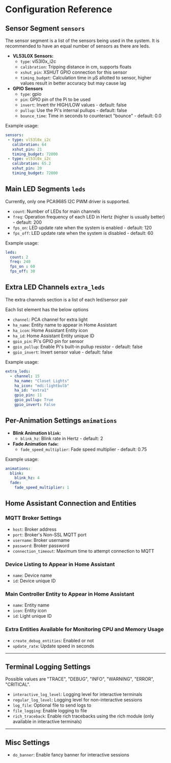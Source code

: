 # Configuration Reference

## Sensor Segment `sensors`

The sensor segment is a list of the sensors being used in the system. 
It is recommended to have an equal number of sensors as there are leds.

- **VL53L0X Sensors:**
    - `type`: vl53l0x_i2c
    - `calibration`: Tripping distance in cm, supports floats
    - `xshut_pin`: XSHUT <tooltip term="GPIO">GPIO</tooltip> connection for this sensor
    - `timing_budget`: Calculation time in μS allotted to sensor, higher values result in better accuracy but may cause lag
- **GPIO Sensors**
  - `type`: gpio
  - `pin`: <tooltip term="GPIO">GPIO</tooltip> pin of the Pi to be used
  - `invert`: Invert thr HIGH/LOW values - default: false
  - `pullup`: Use the Pi's internal pullups - default: false
  - `bounce_time`: Time in seconds to counteract "bounce" - default: 0.0

Example usage:

```yaml
sensors:
 - type: vl53l0x_i2c
   calibration: 64
   xshut_pin: 21
   timing_budget: 72000
 - type: vl53l0x_i2c
   calibration: 65.2
   xshut_pin: 20
   timing_budget: 72000
```

## Main LED Segments `leds`

Currently, only one PCA9685 I2C PWM driver is supported.

- `count`: Number of LEDs for main channels
- `freq`: Operation frequency of each LED in Hertz (higher is usually better) - default: 200
- `fps_on`: LED update rate when the system is enabled  - default: 120
- `fps_off`: LED update rate when the system is disabled - default: 60

Example usage:

```yaml
leds:
  count: 2
  freq: 240
  fps_on : 60
  fps_off: 30
```

## Extra LED Channels `extra_leds`

The extra channels section is a list of each led/sensor pair

Each list element has the below options

- `channel`: PCA channel for extra light
- `ha_name`: Entity name to appear in Home Assistant
- `ha_icon`: Home Assistant Entity icon
- `ha_id`: Home Assistant Entity unique ID
- `gpio_pin`: Pi's GPIO pin for sensor
- `gpio_pullup`: Enable Pi's built-in pullup resistor - default: false
- `gpio_invert`: Invert sensor value - default: false

Example usage:
```yaml
extra_leds:
  - channel: 15
    ha_name: "Closet Lights"
    ha_icon: "mdi:lightbulb"
    ha_id: "extra1"
    gpio_pin: 11
    gpio_pullup: True
    gpio_invert: False
```

## Per-Animation Settings `animations`

- **Blink Animation `blink`:**
    - `blink_hz`: Blink rate in Hertz - default: 2
- **Fade Animation `fade`:**
    - `fade_speed_multiplier`: Fade speed multiplier - default: 0.75

Example usage:
```yaml
animations:
  blink:
    blink_hz: 4
  fade:
    fade_speed_multiplier: 1
```

## Home Assistant Connection and Entities

### MQTT Broker Settings

- `host`: Broker address
- `port`: Broker's Non-SSL MQTT port
- `username`: Broker username
- `password`: Broker password
- `connection_timeout`: Maximum time to attempt connection to MQTT

### Device Listing to Appear in Home Assistant

- `name`: Device name
- `id`: Device unique ID

### Main Controller Entity to Appear in Home Assistant

- `name`: Entity name
- `icon`: Entity icon
- `id`: Light unique ID

### Extra Entities Available for Monitoring CPU and Memory Usage

- `create_debug_entities`: Enabled or not
- `update_rate`: Update speed in seconds

---

## Terminal Logging Settings

Possible values are "TRACE", "DEBUG", "INFO", "WARNING", "ERROR", "CRITICAL".

- `interactive_log_level`: Logging level for interactive terminals
- `regular_log_level`: Logging level for non-interactive sessions
- `log_file`: Optional file to send logs to
- `file_logging`: Enable logging to file
- `rich_traceback`: Enable rich tracebacks using the rich module (only available in interactive terminals)

---

## Misc Settings

- `do_banner`: Enable fancy banner for interactive sessions